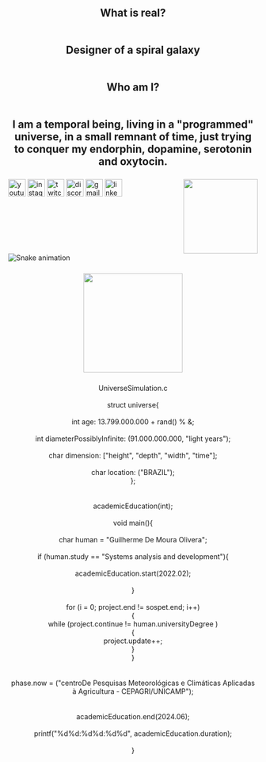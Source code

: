 <h2 align="center">What is real?<br><br><br>Designer of a spiral galaxy<br><br><br>Who am I?<br><br><br>I am a temporal being, living in a "programmed" universe, in a small remnant of time, just trying to conquer my endorphin, dopamine, serotonin and oxytocin.</h2>

###



###

<img align="right" height="150" src="https://media.tenor.com/wilYo_7wGKYAAAAC/new-game-ahagon-umiko-programming.gif"  />

###


###

<div align="left">
  <img src="https://img.shields.io/static/v1?message=Youtube&logo=youtube&label=&color=FF0000&logoColor=white&labelColor=&style=for-the-badge" height="35" alt="youtube logo"  />
  <img src="https://img.shields.io/static/v1?message=Instagram&logo=instagram&label=&color=E4405F&logoColor=white&labelColor=&style=for-the-badge" height="35" alt="instagram logo"  />
  <img src="https://img.shields.io/static/v1?message=Twitch&logo=twitch&label=&color=9146FF&logoColor=white&labelColor=&style=for-the-badge" height="35" alt="twitch logo"  />
  <img src="https://img.shields.io/static/v1?message=Discord&logo=discord&label=&color=7289DA&logoColor=white&labelColor=&style=for-the-badge" height="35" alt="discord logo"  />
  <img src="https://img.shields.io/static/v1?message=Gmail&logo=gmail&label=&color=D14836&logoColor=white&labelColor=&style=for-the-badge" height="35" alt="gmail logo"  />
  <img src="https://img.shields.io/static/v1?message=LinkedIn&logo=linkedin&label=&color=0077B5&logoColor=white&labelColor=&style=for-the-badge" height="35" alt="linkedin logo"  />
</div>

###

<br clear="both">

<img src="https://raw.githubusercontent.com/gui/gui/blob/output/snake.svg" alt="Snake animation" />

###

<div align="center">
  <img height="200" src="https://camo.githubusercontent.com/982c37e8f0295fee58694f3281c34e25e51ac15549152a8597a64098bee041e6/68747470733a2f2f7777772e6963656769662e636f6d2f77702d636f6e74656e742f75706c6f6164732f323032322f31312f6963656769662d3738322e676966"  />
</div>

###

<p align="center">UniverseSimulation.c<br><br>struct universe{<br><br>int age: 13.799.000.000 + rand() % &;<br><br>int diameterPossiblyInfinite: (91.000.000.000, "light years");<br><br>char dimension: ["height", "depth", "width", "time"];<br><br>char location: ("BRAZIL");<br>};<br><br><br>academicEducation(int);<br><br>void main(){<br><br>char human = "Guilherme De Moura Olivera";<br><br>if (human.study == "Systems analysis and development"){<br><br>academicEducation.start(2022.02);<br><br>}<br><br>for (i = 0; project.end != sospet.end; i++)<br>{<br>while (project.continue != human.universityDegree )<br>{<br>project.update++;<br>}<br>}<br><br><br>phase.now = ("centroDe Pesquisas Meteorológicas e Climáticas Aplicadas à Agricultura - CEPAGRI/UNICAMP");<br><br><br>academicEducation.end(2024.06);<br><br>printf("%d%d:%d%d:%d%d", academicEducation.duration);<br><br>}</p>

###
